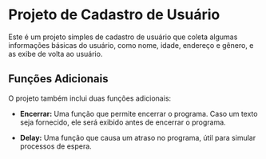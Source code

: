 # Projeto de Cadastro de Usuário

Este é um projeto simples de cadastro de usuário que coleta algumas informações básicas do usuário, como nome, idade, endereço e gênero, e as exibe de volta ao usuário.

## Funções Adicionais

O projeto também inclui duas funções adicionais:

- **Encerrar:** Uma função que permite encerrar o programa. Caso um texto seja fornecido, ele será exibido antes de encerrar o programa.

- **Delay:** Uma função que causa um atraso no programa, útil para simular processos de espera.
